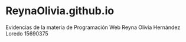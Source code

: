 # ReynaOlivia.github.io
Evidencias de la materia de Programación Web Reyna Olivia Hernández Loredo 15690375
